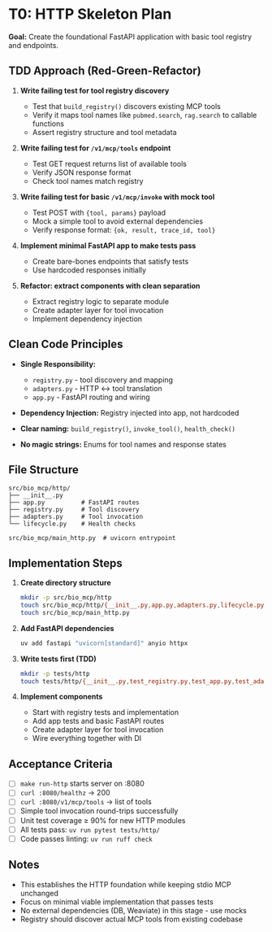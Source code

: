 # T0: HTTP Skeleton Plan

**Goal:** Create the foundational FastAPI application with basic tool registry and endpoints.

## TDD Approach (Red-Green-Refactor)

1. **Write failing test for tool registry discovery**
   - Test that `build_registry()` discovers existing MCP tools
   - Verify it maps tool names like `pubmed.search`, `rag.search` to callable functions
   - Assert registry structure and tool metadata

2. **Write failing test for `/v1/mcp/tools` endpoint**
   - Test GET request returns list of available tools
   - Verify JSON response format
   - Check tool names match registry

3. **Write failing test for basic `/v1/mcp/invoke` with mock tool**
   - Test POST with `{tool, params}` payload
   - Mock a simple tool to avoid external dependencies
   - Verify response format: `{ok, result, trace_id, tool}`

4. **Implement minimal FastAPI app to make tests pass**
   - Create bare-bones endpoints that satisfy tests
   - Use hardcoded responses initially

5. **Refactor: extract components with clean separation**
   - Extract registry logic to separate module
   - Create adapter layer for tool invocation
   - Implement dependency injection

## Clean Code Principles

- **Single Responsibility:** 
  - `registry.py` - tool discovery and mapping
  - `adapters.py` - HTTP ↔ tool translation
  - `app.py` - FastAPI routing and wiring

- **Dependency Injection:** Registry injected into app, not hardcoded
- **Clear naming:** `build_registry()`, `invoke_tool()`, `health_check()`
- **No magic strings:** Enums for tool names and response states

## File Structure
```
src/bio_mcp/http/
├── __init__.py
├── app.py          # FastAPI routes
├── registry.py     # Tool discovery
├── adapters.py     # Tool invocation
└── lifecycle.py    # Health checks

src/bio_mcp/main_http.py  # uvicorn entrypoint
```

## Implementation Steps

1. **Create directory structure**
   ```bash
   mkdir -p src/bio_mcp/http
   touch src/bio_mcp/http/{__init__.py,app.py,adapters.py,lifecycle.py,registry.py}
   touch src/bio_mcp/main_http.py
   ```

2. **Add FastAPI dependencies**
   ```bash
   uv add fastapi "uvicorn[standard]" anyio httpx
   ```

3. **Write tests first (TDD)**
   ```bash
   mkdir -p tests/http
   touch tests/http/{__init__.py,test_registry.py,test_app.py,test_adapters.py}
   ```

4. **Implement components**
   - Start with registry tests and implementation
   - Add app tests and basic FastAPI routes
   - Create adapter layer for tool invocation
   - Wire everything together with DI

## Acceptance Criteria

- [ ] `make run-http` starts server on :8080
- [ ] `curl :8080/healthz` → 200
- [ ] `curl :8080/v1/mcp/tools` → list of tools
- [ ] Simple tool invocation round-trips successfully
- [ ] Unit test coverage ≥ 90% for new HTTP modules
- [ ] All tests pass: `uv run pytest tests/http/`
- [ ] Code passes linting: `uv run ruff check`

## Notes

- This establishes the HTTP foundation while keeping stdio MCP unchanged
- Focus on minimal viable implementation that passes tests
- No external dependencies (DB, Weaviate) in this stage - use mocks
- Registry should discover actual MCP tools from existing codebase